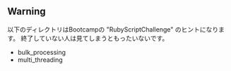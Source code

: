 ## Warning
  以下のディレクトリはBootcampの "RubyScriptChallenge" のヒントになります。
  終了していない人は見てしまうともったいないです。
  
  * bulk_processing
  * multi_threading

